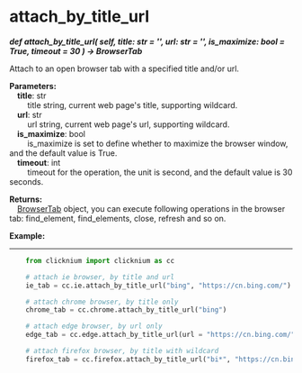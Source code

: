 # attach_by_title_url

***def attach_by_title_url(
        self,
        title: str = '',
        url: str = '',
        is_maximize: bool = True,
        timeout = 30
    ) -> BrowserTab***  

Attach to an open browser tab with a specified title and/or url.

**Parameters:**  
    &emsp;**title**: str   
        &emsp;&emsp; title string, current web page's title, supporting wildcard.  
    &emsp;**url**: str  
        &emsp;&emsp; url string, current web page's url, supporting wildcard.  
    &emsp;**is_maximize**: bool  
        &emsp;&emsp; is_maximize is set to define whether to maximize the browser window, and the default value is True.  
    &emsp;**timeout**: int  
        &emsp;&emsp; timeout for the operation, the unit is second, and the default value is 30 seconds.

**Returns:**  
    &emsp;[BrowserTab](./doc/api/python/webdriver/browser/browser_tab.md) object, you can execute following operations in the browser tab: find_element, find_elements, close, refresh and so on.

**Example:**
***
```python
    from clicknium import clicknium as cc

    # attach ie browser, by title and url
    ie_tab = cc.ie.attach_by_title_url("bing", "https://cn.bing.com/")

    # attach chrome browser, by title only
    chrome_tab = cc.chrome.attach_by_title_url("bing")

    # attach edge browser, by url only
    edge_tab = cc.edge.attach_by_title_url(url = "https://cn.bing.com/")

    # attach firefox browser, by title with wildcard
    firefox_tab = cc.firefox.attach_by_title_url("bi*", "https://cn.bing.com/")
```